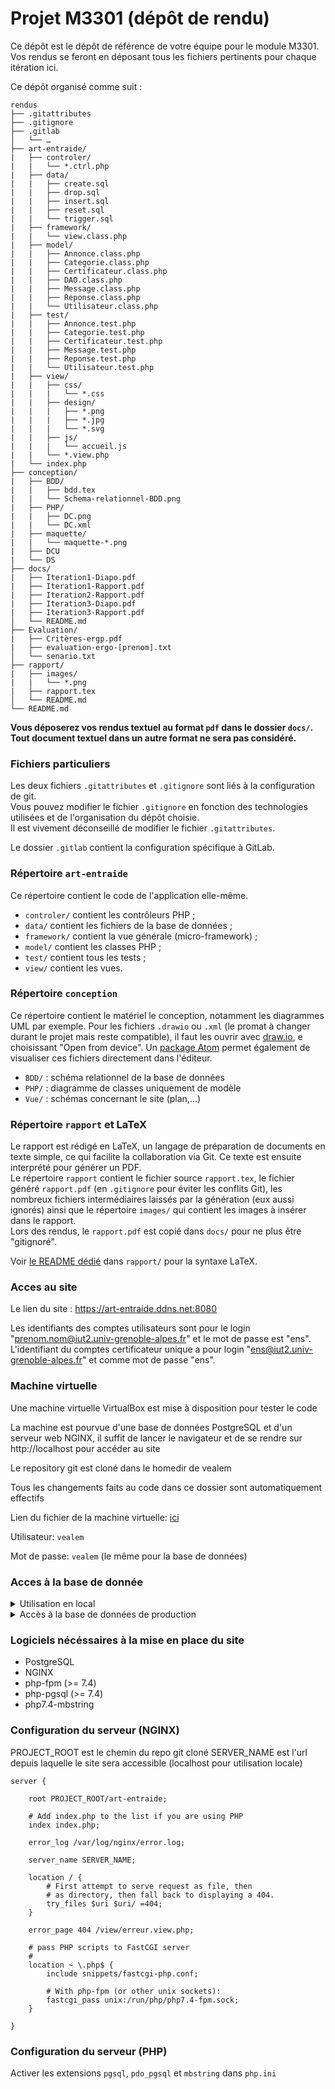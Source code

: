 # Projet M3301 (dépôt de rendu)

Ce dépôt est le dépôt de référence de votre équipe pour le module M3301.
Vos rendus se feront en déposant tous les fichiers pertinents pour chaque itération ici.

Ce dépôt organisé comme suit :
```console
rendus
├── .gitattributes
├── .gitignore
├── .gitlab
│   └── …
├── art-entraide/
|   ├── controler/
|   |   └── *.ctrl.php
|   ├── data/
|   |   ├── create.sql
|   |   ├── drop.sql
|   |   ├── insert.sql
|   |   ├── reset.sql
|   |   └── trigger.sql
|   ├── framework/
|   |   └── view.class.php
|   ├── model/
|   |   ├── Annonce.class.php
|   |   ├── Categorie.class.php
|   |   ├── Certificateur.class.php
|   |   ├── DAO.class.php
|   |   ├── Message.class.php
|   |   ├── Reponse.class.php
|   |   └── Utilisateur.class.php
|   ├── test/
|   |   ├── Annonce.test.php
|   |   ├── Categorie.test.php
|   |   ├── Certificateur.test.php
|   |   ├── Message.test.php
|   |   ├── Reponse.test.php
|   |   └── Utilisateur.test.php
|   ├── view/
|   |   ├── css/
|   |   |   └── *.css
|   |   ├── design/
|   |   |   ├── *.png
|   |   |   ├── *.jpg
|   |   |   └── *.svg
|   |   ├── js/
|   |   |   └── accueil.js
|   |   └── *.view.php
|   └── index.php
├── conception/
|   ├── BDD/
|   |   ├── bdd.tex
|   |   └── Schema-relationnel-BDD.png
|   ├── PHP/
|   |   ├── DC.png
|   |   └── DC.xml
|   ├── maquette/
|   |   └── maquette-*.png
|   ├── DCU
|   └── DS
├── docs/
|   ├── Iteration1-Diapo.pdf
|   ├── Iteration1-Rapport.pdf
|   ├── Iteration2-Rapport.pdf
|   ├── Iteration3-Diapo.pdf
|   ├── Iteration3-Rapport.pdf
│   └── README.md
├── Evaluation/
|   ├── Critères-ergp.pdf
|   ├── evaluation-ergo-[prenom].txt
│   └── senario.txt
├── rapport/
|   ├── images/
|   |   └── *.png
|   ├── rapport.tex
│   └── README.md
└── README.md
```

**Vous déposerez vos rendus textuel au format `pdf` dans le dossier `docs/`.<br>
Tout document textuel dans un autre format ne sera pas considéré.**


### Fichiers particuliers

Les deux fichiers `.gitattributes` et `.gitignore` sont liés à la configuration de git.<br>
Vous pouvez modifier le fichier `.gitignore` en fonction des technologies utilisées et de l'organisation du dépôt choisie.<br>
Il est vivement déconseillé de modifier le fichier `.gitattributes`.

Le dossier `.gitlab` contient la configuration spécifique à GitLab.

### Répertoire `art-entraide`

Ce répertoire contient le code de l'application elle-même.

- `controler/` contient les contrôleurs PHP ;
- `data/` contient les fichiers de la base de données ;
- `framework/` contient la vue générale (micro-framework) ;
- `model/` contient les classes PHP ;
- `test/` contient tous les tests ;
- `view/` contient les vues.

### Répertoire `conception`
Ce répertoire contient le matériel le conception, notamment les diagrammes UML par exemple.
Pour les fichiers `.drawio` ou `.xml` (le promat à changer durant le projet mais reste compatible), il faut les ouvrir avec [draw.io](https://app.diagrams.net/), e choisissant "Open from device". Un [package Atom](https://atom.io/packages/atom-drawio) permet également de visualiser ces fichiers directement dans l'éditeur.

- `BDD/` : schéma relationnel de la base de données
- `PHP/` : diagramme de classes uniquement de modèle
- `Vue/` : schémas concernant le site (plan,...)

### Répertoire `rapport` et LaTeX
Le rapport est rédigé en LaTeX, un langage de préparation de documents en texte simple, ce qui facilite la collaboration via Git. Ce texte est ensuite interprété pour générer un PDF.\
Le répertoire `rapport` contient le fichier source `rapport.tex`, le fichier généré `rapport.pdf` (en `.gitignore` pour éviter les conflits Git), les nombreux fichiers intermédiaires laissés par la génération (eux aussi ignorés) ainsi que le répertoire `images/` qui contient les images à insérer dans le rapport.\
Lors des rendus, le `rapport.pdf` est copié dans `docs/` pour ne plus être "gitignoré".

Voir [le README dédié](https://gricad-gitlab.univ-grenoble-alpes.fr/iut2-info/m3301/2020-s3/team-9/rendus/-/blob/master/rapport/README.md) dans `rapport/` pour la syntaxe LaTeX.

### Acces au site

Le lien du site : https://art-entraide.ddns.net:8080

Les identifiants des comptes utilisateurs sont pour le login "prenom.nom@iut2.univ-grenoble-alpes.fr" et le mot de passe est "ens".
L'identifiant du comptes certificateur unique a pour login "ens@iut2.univ-grenoble-alpes.fr" et comme mot de passe "ens".

### Machine virtuelle

Une machine virtuelle VirtualBox est mise à disposition pour tester le code

La machine est pourvue d'une base de données PostgreSQL et d'un serveur web NGINX,
il suffit de lancer le navigateur et de se rendre sur http://localhost pour accéder au site

Le repository git est cloné dans le homedir de vealem

Tous les changements faits au code dans ce dossier sont automatiquement effectifs


Lien du fichier de la machine virtuelle: [ici](https://cloud.legendre.tech/s/QWcdENBAYY8cBxJ)

Utilisateur: `vealem`

Mot de passe: `vealem` (le même pour la base de données)

### Acces à la base de donnée

<details>
<summary>Utilisation en local</summary>

 - Utilisation de la base de données pré-remplie (avec les scripts dans `art-entraide/data`)

OU

 - Création d'une base de données PostgreSQL:
    1.  En tant qu'administrateur: `CREATE EXTENSION pgcrypto;`
    2.  En étant dans le répertoire `art-entraide/data`: `\i reset.sql`

Dans tous les cas: modifier la ligne de connexion à la base de données pour correspondre à la nouvelle
 dans `art-entraide/model/DAO.class.php`

</details>

<details>
<summary>Accès à la base de données de production</summary>

Avec PostgreSQL: `psql -d projets3 -U projets3 -h art-entraide.ddns.net -p 23455`
Mot de passe: `vealemS3`

</details>

### Logiciels nécéssaires à la mise en place du site

 - PostgreSQL
 - NGINX
 - php-fpm (>= 7.4)
 - php-pgsql (>= 7.4)
 - php7.4-mbstring

### Configuration du serveur (NGINX)

PROJECT_ROOT est le chemin du repo git cloné
SERVER_NAME est l'url depuis laquelle le site sera accessible (localhost pour utilisation locale)

```configuration
server {

	root PROJECT_ROOT/art-entraide;

	# Add index.php to the list if you are using PHP
	index index.php;

	error_log /var/log/nginx/error.log;

	server_name SERVER_NAME;

	location / {
		# First attempt to serve request as file, then
		# as directory, then fall back to displaying a 404.
		try_files $uri $uri/ =404;
	}

	error_page 404 /view/erreur.view.php;

	# pass PHP scripts to FastCGI server
	#
	location ~ \.php$ {
		include snippets/fastcgi-php.conf;

		# With php-fpm (or other unix sockets):
		fastcgi_pass unix:/run/php/php7.4-fpm.sock;
	}

}
```

### Configuration du serveur (PHP)

Activer les extensions `pgsql`, `pdo_pgsql` et `mbstring` dans `php.ini`
